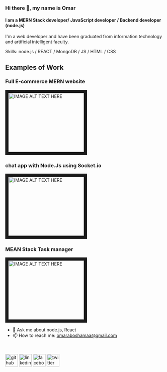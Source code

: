 ### Hi there 👋, my name is Omar
#### I am a MERN Stack developer/ JavaScript developer / Backend developer (node.js)
I'm a web developer and have been graduated from information technology and artificial intelligent faculty.

Skills: node.js / REACT / MongoDB / JS / HTML / CSS 

## Examples of Work

<h3>Full E-commerce MERN website</h3>
<a href="https://youtu.be/MU3zroFzjJM" target="_blank"><img src="http://img.youtube.com/vi/MU3zroFzjJM/0.jpg" alt="IMAGE ALT TEXT HERE" width="240" height="188" border="10" /></a>
<br />
<h3>chat app with Node.Js using Socket.io</h3>
<a href="https://youtu.be/VT448ucj2lM" target="_blank"><img src="http://img.youtube.com/vi/VT448ucj2lM/0.jpg" alt="IMAGE ALT TEXT HERE" width="240" height="188" border="10" /></a>
<br />
<h3>MEAN Stack Task manager</h3>
<a href="https://youtu.be/R0cYuULacOc" target="_blank"><img src="http://img.youtube.com/vi/R0cYuULacOc/0.jpg" alt="IMAGE ALT TEXT HERE" width="240" height="188" border="10" /></a>

<br />

- 💬 Ask me about node.js, React 
- 📫 How to reach me: omaraboshamaa@gmail.com 

<br />

[<img src='https://cdn.jsdelivr.net/npm/simple-icons@3.0.1/icons/github.svg' alt='github' height='40'>](https://github.com/https://github.com/OmarAhmed3012)  [<img src='https://cdn.jsdelivr.net/npm/simple-icons@3.0.1/icons/linkedin.svg' alt='linkedin' height='40'>](https://www.linkedin.com/in/https://www.linkedin.com/in/omar-ahmed-84097b13b/)  [<img src='https://cdn.jsdelivr.net/npm/simple-icons@3.0.1/icons/facebook.svg' alt='facebook' height='40'>](https://www.facebook.com/https://www.facebook.com/omar.ahmed.3012/)  [<img src='https://cdn.jsdelivr.net/npm/simple-icons@3.0.1/icons/twitter.svg' alt='twitter' height='40'>](https://twitter.com/https://twitter.com/AboelWafa3012)  

